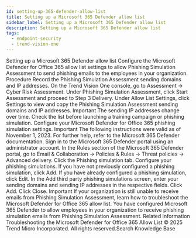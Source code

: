 ```yaml
---
id: setting-up-365-defender-allow-list
title: Setting up a Microsoft 365 Defender allow list
sidebar_label: Setting up a Microsoft 365 Defender allow list
description: Setting up a Microsoft 365 Defender allow list
tags:
  - endpoint-security
  - trend-vision-one
---
```


 Setting up a Microsoft 365 Defender allow list Configure the Microsoft Defender for Office 365 allow list settings to allow Phishing Simulation Assessment to send phishing emails to the employees in your organization. Procedure Record the Phishing Simulation Assessment sending domains and IP addresses. On the Trend Vision One console, go to Assessment → Cyber Risk Assessment. Under Phishing Simulation Assessment, click Start Assessment and proceed to Step 3 Delivery. Under Allow List Settings, click Settings to view and copy the Phishing Simulation Assessment sending domains and IP addresses. Important The sending IP addresses change over time. Check the list before launching a training campaign or phishing simulation. Configure your Microsoft Defender for Office 365 phishing simulation settings. Important The following instructions were valid as of November 1, 2023. For further help, refer to the Microsoft 365 Defender documentation. Sign in to the Microsoft 365 Defender portal using an administrator account. In the Rules section of the Microsoft 365 Defender portal, go to Email & Collaboration → Policies & Rules → Threat policies → Advanced delivery. Click the Phishing simulation tab. Configure your phishing simulations. If you have not previously configured a phishing simulation, click Add. If you have already configured a phishing simulation, click Edit. In the Add third party phishing simulations screen, enter your sending domains and sending IP addresses in the respective fields. Click Add. Click Close. Important If your organization is still unable to receive emails from Phishing Simulation Assessment, learn how to troubleshoot the Microsoft Defender for Office 365 allow list. You have configured Microsoft 365 Defender to allow employees in your organization to receive phishing simulation emails from Phishing Simulation Assessment. Related information Troubleshooting the Microsoft Defender for Office 365 Allow List © 2025 Trend Micro Incorporated. All rights reserved.Search Knowledge Base